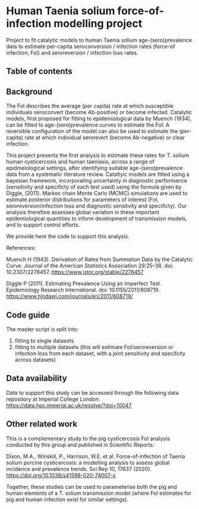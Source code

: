 # Human Taenia solium force-of-infection modelling project
Project to fit catalytic models to human Taenia solium age-(sero)prevalence data to estimate per-capita seroconversion / infection rates (force-of infection; FoI) and seroreversion / infection loss rates.

## Table of contents

## Background
The FoI describes the average (per capita) rate at which susceptible individuals seroconvert (become Ab-positive) or become infected. Catalytic models, first proposed for fitting to epidemiological data by Muench (1934), can be fitted to age-(sero)prevalence curves to estimate the FoI. A reversible configuration of the model can also be used to estimate the (per-capita) rate at which individual serorevert (become Ab-negative) or clear infection. 

This project presents the first analysis to estimate these rates for T. solium human cysticercosis and human taeniasis, across a range of epidmeiological settings, after identifying suitable age-(sero)prevalence data from a systematic literature review. Cataltyic models are fitted using a bayesian framework, incorporating uncertainty in diagnostic performance (sensitivity and specificty of each test used) using the formula given by Diggle, (2011). Markov chain Monte Carlo (MCMC) simulations are used to estimate posterior distributions for parameters of interest (FoI, seroreversion/infection loss and diagnostic sensitvity and specificty). Our analysis therefore assesses global variation in these important epidemiological quantities to inform development of transmission models, and to support control efforts.

We provide here the code to support this analysis.

References:

Muench H (1943). Derivation of Rates from Summation Data by the Catalytic Curve. Journal of the American Statistics Association 29:25–38. doi: 10.2307/2278457. https://www.jstor.org/stable/2278457 

Diggle P (2011). Estimating Prevalence Using an Imperfect Test. Epidemiology Research International. doi: 10.1155/2011/608719. https://www.hindawi.com/journals/eri/2011/608719/ 

## Code guide

The master script is split into:
1) fitting to single datasets
2) fitting to multiple datasets (this will estimate FoI/seroreversion or infection loss from each dataset, with a joint sensitivity and specifcity across datasets)


## Data availability

Data to support this study can be accessed through the following data repository at Imperial College London: https://data.hpc.imperial.ac.uk/resolve/?doi=10047 

## Other related work

This is a complementary study to the pig cysticercosis FoI analysis conducted by this group and published in Scientific Reports: 

Dixon, M.A., Winskill, P., Harrison, W.E. et al. Force-of-infection of Taenia solium porcine cysticercosis: a modelling analysis to assess global incidence and prevalence trends. Sci Rep 10, 17637 (2020). https://doi.org/10.1038/s41598-020-74007-x

Together, these studies can be used to parameterise both the pig and human elements of a T. solium transmission model (where FoI estimates for pig and human infection exist for similar settings). 